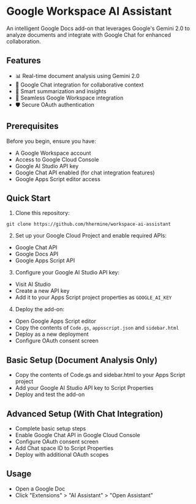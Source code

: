 # Google Workspace AI Assistant
An intelligent Google Docs add-on that leverages Google's Gemini 2.0 to analyze documents and integrate with Google Chat for enhanced collaboration.

## Features
- 📊 Real-time document analysis using Gemini 2.0
- 💬 Google Chat integration for collaborative context
- 🎯 Smart summarization and insights
- 🔄 Seamless Google Workspace integration
- 🛡️ Secure OAuth authentication

## Prerequisites
Before you begin, ensure you have:

- A Google Workspace account 
- Access to Google Cloud Console 
- Google AI Studio API key 
- Google Chat API enabled (for chat integration features) 
- Google Apps Script editor access 

## Quick Start

1. Clone this repository:

`git clone https://github.com/hhermine/workspace-ai-assistant`

2. Set up your Google Cloud Project and enable required APIs:

- Google Chat API
- Google Docs API
- Google Apps Script API


3. Configure your Google AI Studio API key:

- Visit AI Studio
- Create a new API key
- Add it to your Apps Script project properties as `GOOGLE_AI_KEY`


4. Deploy the add-on:

- Open Google Apps Script editor
- Copy the contents of `Code.gs`, `appsscript.json` and `sidebar.html`
- Deploy as a new deployment
- Configure OAuth consent screen

## Basic Setup (Document Analysis Only)

- Copy the contents of Code.gs and sidebar.html to your Apps Script project
- Add your Google AI Studio API key to Script Properties
- Deploy and test the add-on

## Advanced Setup (With Chat Integration)

- Complete basic setup steps
- Enable Google Chat API in Google Cloud Console
- Configure OAuth consent screen
- Add Chat space ID to Script Properties
- Deploy with additional OAuth scopes

## Usage

- Open a Google Doc
- Click "Extensions" > "AI Assistant" > "Open Assistant"

